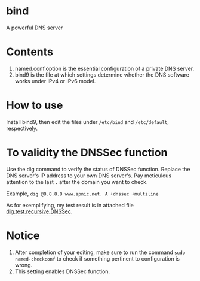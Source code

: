 # bind
A powerful DNS server

# Contents
1) named.conf.option is the essential configuration of a private DNS server. 
2) bind9 is the file at which settings determine whether the DNS software works under IPv4 or IPv6 model.

# How to use
Install bind9, then edit the files under `/etc/bind` and `/etc/default`, respectively.

# To validity the DNSSec function
Use the dig command to verify the status of DNSSec function. Replace the DNS server's IP address to your own DNS server's. Pay meticulous attention to the last `.` after the domain you want to check.

Example, 
`dig @8.8.8.8 www.apnic.net. A +dnssec +multiline`

As for exemplifying, my test result is in attached file [dig.test.recursive.DNSSec](https://github.com/TomHsiung/bind/blob/master/dig.test.recursive.DNSSec).

# Notice
1) After completion of your editing, make sure to run the command `sudo named-checkconf` to check if something pertinent to configuration is wrong. 
2) This setting enables DNSSec function.
